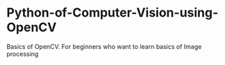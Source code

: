 # Python-of-Computer-Vision-using-OpenCV
Basics of OpenCV.
For beginners who want to learn basics of Image processing

